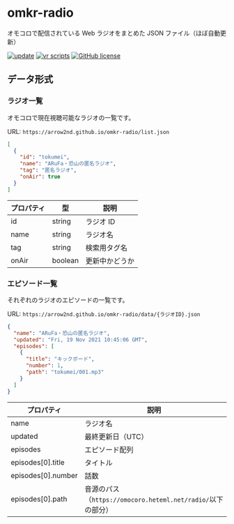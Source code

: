 # omkr-radio

オモコロで配信されている Web ラジオをまとめた JSON ファイル（ほぼ自動更新）

[![update](https://github.com/arrow2nd/omkr-radio/actions/workflows/update.yaml/badge.svg)](https://github.com/arrow2nd/omkr-radio/actions/workflows/update.yaml)
[![vr scripts](https://badges.velociraptor.run/flat.svg)](https://velociraptor.run)
[![GitHub license](https://img.shields.io/github/license/arrow2nd/omkr-radio)](https://github.com/arrow2nd/omkr-radio/blob/main/LICENSE)

## データ形式

### ラジオ一覧

オモコロで現在視聴可能なラジオの一覧です。

URL: `https://arrow2nd.github.io/omkr-radio/list.json`

```json
[
  {
    "id": "tokumei",
    "name": "ARuFa・恐山の匿名ラジオ",
    "tag": "匿名ラジオ",
    "onAir": true
  }
]
```

| プロパティ | 型      | 説明           |
| ---------- | ------- | -------------- |
| id         | string  | ラジオ ID      |
| name       | string  | ラジオ名       |
| tag        | string  | 検索用タグ名   |
| onAir      | boolean | 更新中かどうか |

### エピソード一覧

それぞれのラジオのエピソードの一覧です。

URL: `https://arrow2nd.github.io/omkr-radio/data/{ラジオID}.json`

```json
{
  "name": "ARuFa・恐山の匿名ラジオ",
  "updated": "Fri, 19 Nov 2021 10:45:06 GMT",
  "episodes": [
    {
      "title": "キックボード",
      "number": 1,
      "path": "tokumei/001.mp3"
    }
  ]
}
```

| プロパティ         | 説明                                                            |
| ------------------ | --------------------------------------------------------------- |
| name               | ラジオ名                                                        |
| updated            | 最終更新日（UTC）                                               |
| episodes           | エピソード配列                                                  |
| episodes[0].title  | タイトル                                                        |
| episodes[0].number | 話数                                                            |
| episodes[0].path   | 音源のパス<br>（`https://omocoro.heteml.net/radio/`以下の部分） |

